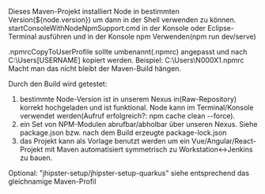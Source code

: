 Dieses Maven-Projekt installiert Node in bestimmten Version(${node.version}) um dann in der Shell verwenden zu können.
startConsoleWithNodeNpmSupport.cmd in der Konsole oder Eclipse-Terminal ausführen und in der Konsole npm Verwenden(npm run dev/serve)

.npmrcCopyToUserProfile sollte umbenannt(.npmrc) angepasst und nach C:\Users\[USERNAME] kopiert werden. Beispiel: C:\Users\N000X1\.npmrc Macht man das nicht bleibt der Maven-Build hängen.

Durch den Build wird getestet: 
1. bestimmte Node-Version ist in unserem Nexus in(Raw-Repository) korrekt hochgeladen und ist funktional. 
Node kann im Terminal/Konsole verwendet werden(Aufruf erfolgreich?: npm cache clean --force).
2. ein Set von NPM-Modulen abrufbar/abholbar über unseren Nexus. Siehe package.json bzw. nach dem Build erzeugte package-lock.json
3. das Projekt kann als Vorlage benutzt werden um ein Vue/Angular/React-Projekt mit Maven automatisiert symmetrisch zu Workstation<->Jenkins zu bauen. 

Optional: "jhipster-setup/jhipster-setup-quarkus" siehe entsprechend das gleichnamige Maven-Profil
